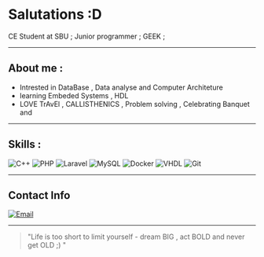 # Salutations :D

CE Student at SBU ;
Junior programmer ;
GEEK ;

---

## About me :
- Intrested in DataBase , Data analyse and Computer Architeture 
- learning Embeded Systems , HDL 
- LOVE TrAvEl , CALLISTHENICS , Problem solving , Celebrating Banquet and 

---

## Skills :
![C++](https://img.shields.io/badge/-C++-00599C?logo=c%2B%2B&logoColor=white)
![PHP](https://img.shields.io/badge/-PHP-777BB4?logo=php&logoColor=white)
![Laravel](https://img.shields.io/badge/-Laravel-FF2D20?logo=laravel&logoColor=white)
![MySQL](https://img.shields.io/badge/-MySQL-4479A1?logo=mysql&logoColor=white)
![Docker](https://img.shields.io/badge/-Docker-2496ED?logo=docker&logoColor=white)
![VHDL](https://img.shields.io/badge/-VHDL-FFB300)
![Git](https://img.shields.io/badge/-Git-F05032?logo=git&logoColor=white)

---

## Contact Info
[![Email](https://img.shields.io/badge/Email-parsa@example.com-red?logo=gmail&logoColor=white)](mailto:parsahamzeiii@gmail.com)

---

> "Life is too short to limit yourself - dream BIG , act BOLD and never get OLD ;) "
